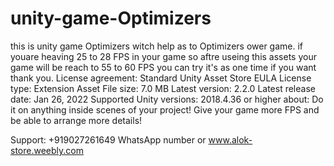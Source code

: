 # unity-game-Optimizers
this is unity game Optimizers witch help as to Optimizers ower game. if youare heaving 25 to 28 FPS in your game so aftre useing this assets your game will be reach to 55 to 60 FPS  you can try it's as one time if you want thank you.
License agreement: Standard Unity Asset Store EULA
License type: Extension Asset
File size: 7.0 MB
Latest version: 2.2.0
Latest release date: Jan 26, 2022
Supported Unity versions: 2018.4.36 or higher
about:
Do it on anything inside scenes of your project!
Give your game more FPS and be able to arrange more details!

Support: +919027261649 WhatsApp number or www.alok-store.weebly.com
